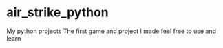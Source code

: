 # air_strike_python
My python projects 
The first game and project I made
feel free to use and learn 
